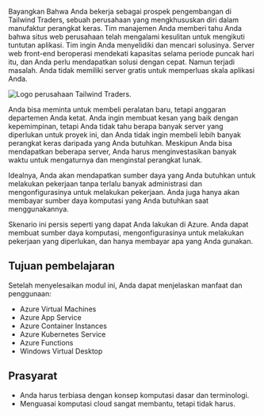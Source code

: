Bayangkan Bahwa Anda bekerja sebagai prospek pengembangan di Tailwind Traders, sebuah perusahaan yang mengkhususkan diri dalam manufaktur perangkat keras. Tim manajemen Anda memberi tahu Anda bahwa situs web perusahaan telah mengalami kesulitan untuk mengikuti tuntutan aplikasi. Tim ingin Anda menyelidiki dan mencari solusinya. Server web front-end beroperasi mendekati kapasitas selama periode puncak hari itu, dan Anda perlu mendapatkan solusi dengan cepat. Namun terjadi masalah. Anda tidak memiliki server gratis untuk memperluas skala aplikasi Anda.

![Logo perusahaan Tailwind Traders.](../../shared/media/tailwind-traders-logo.png)

Anda bisa meminta untuk membeli peralatan baru, tetapi anggaran departemen Anda ketat. Anda ingin membuat kesan yang baik dengan kepemimpinan, tetapi Anda tidak tahu berapa banyak server yang diperlukan untuk proyek ini, dan Anda tidak ingin membeli lebih banyak perangkat keras daripada yang Anda butuhkan. Meskipun Anda bisa mendapatkan beberapa server, Anda harus menginvestasikan banyak waktu untuk mengaturnya dan menginstal perangkat lunak.

Idealnya, Anda akan mendapatkan sumber daya yang Anda butuhkan untuk melakukan pekerjaan tanpa terlalu banyak administrasi dan mengonfigurasinya untuk melakukan pekerjaan. Anda juga hanya akan membayar sumber daya komputasi yang Anda butuhkan saat menggunakannya.

Skenario ini persis seperti yang dapat Anda lakukan di Azure. Anda dapat membuat sumber daya komputasi, mengonfigurasinya untuk melakukan pekerjaan yang diperlukan, dan hanya membayar apa yang Anda gunakan.

## <a name="learning-objectives"></a>Tujuan pembelajaran

Setelah menyelesaikan modul ini, Anda dapat menjelaskan manfaat dan penggunaan:

- Azure Virtual Machines
- Azure App Service
- Azure Container Instances
- Azure Kubernetes Service
- Azure Functions
- Windows Virtual Desktop

## <a name="prerequisites"></a>Prasyarat

- Anda harus terbiasa dengan konsep komputasi dasar dan terminologi.
- Menguasai komputasi cloud sangat membantu, tetapi tidak harus.

